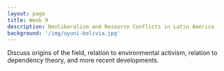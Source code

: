 ```yaml
---
layout: page
title: Week 9
description: Neoliberalism and Resource Conflicts in Latin America
background: '/img/uyuni-bolivia.jpg'
---
```


Discuss origins of the field, relation to environmental activism, relation to dependency theory, and more recent developments.
